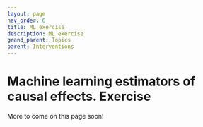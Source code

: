 ```yaml
---
layout: page
nav_order: 6
title: ML exercise
description: ML exercise
grand_parent: Topics
parent: Interventions
---
```


# Machine learning estimators of causal effects. Exercise

More to come on this page soon!